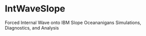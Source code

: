 # IntWaveSlope
Forced Internal Wave onto IBM Slope Oceananigans Simulations, Diagnostics, and Analysis
